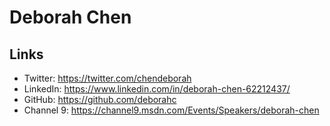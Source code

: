 # Deborah Chen

## Links
- Twitter: https://twitter.com/chendeborah
- LinkedIn: https://www.linkedin.com/in/deborah-chen-62212437/
- GitHub: https://github.com/deborahc
- Channel 9: https://channel9.msdn.com/Events/Speakers/deborah-chen
